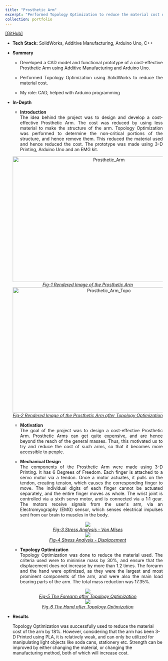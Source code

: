 ```yaml
---
title: "Prosthetic Arm"
excerpt: "Performed Topology Optimization to reduce the material cost of a Prosthetic Arm. <br/><img src='/images/ProstheticArm.png' style='width:150;height:100;'>"
collection: portfolio
---
```


[[GitHub]](https://github.com/SahilTChaudhary/Prosthetic-Arm.git)

* <b>Tech Stack:</b> SolidWorks, Additive Manufacturing, Arduino Uno, C++
* <b> Summary </b>
    -  <p style="text-align: justify;">Developed a CAD model and functional prototype of a cost-effective Prosthetic Arm using Additive Manufacturing and Arduino Uno.</p>
    -  <p style="text-align: justify;">Performed Topology Optimization using SolidWorks to reduce the material cost.</p>
    -  <p style="text-align: justify;">My role: CAD, helped with Arduino programming</p>

* <b>In-Depth</b>
    *  <p style="text-align: justify;"><b>Introduction</b><br>The idea behind the project was to design and develop a cost-effective Prosthetic Arm. The cost was reduced by using less material to make the structure of the arm. Topology Optimization was performed to determine the non-critical portions of the structure, and hence remove them. This reduced the material used and hence reduced the cost. The prototype was made using 3-D Printing, Arduino Uno and an EMG kit.</p>

    <div style="text-align:center">
    <img src="/images/ProstheticArm.png" alt="Prosthetic_Arm" style="width:600px;height:400px;">
    </div>
    <figcaption style="text-align: center;"><u><em>Fig-1 Rendered Image of the Prosthetic Arm</em></u></figcaption>

    <div style="text-align:center">
    <img src="/images/ProstheticArm_Topo.png" alt="Prosthetic_Arm_Topo" style="width:600px;height:400px;">
    </div>
    <figcaption style="text-align: center;"><u><em>Fig-2 Rendered Image of the Prosthetic Arm after Topology Optimization</em></u></figcaption>
  
    * <p style="text-align: justify;"><b>Motivation</b><br>The goal of the project was to design a cost-effective Prosthetic Arm. Prosthetic Arms can get quite expensive, and are hence beyond the reach of the general masses. Thus, this motivated us to try and reduce the cost of such arms, so that it becomes more accessible to people.</p>
    
       
    * <p style="text-align: justify;"><b>Mechanical Design</b><br>The components of the Prosthetic Arm were made using 3-D Printing. It has 6 Degrees of Freedom. Each finger is attached to a servo motor via a tendon. Once a motor actuates, it pulls on the tendon, creating tension, which causes the corresponding finger to move. The individual digits of each finger cannot be actuated separately, and the entire finger moves as whole. The wrist joint is controlled via a sixth servo motor, and is connected via a 1:1 gear. The motors receive signals from the user's arm, via an Electromyography (EMG) sensor, which senses electrical impulses sent from our brain to muscles in the body.</p>

    <div style="text-align:center">
    <img src="/images/ArmStressAnalysis_vonMises.png" controls="StressAnalysis" style="max-width: 750px;">
    </div>
    <figcaption style="text-align: center;"><u><em>Fig-3 Stress Analysis - Von Mises</em></u></figcaption>

    <div style="text-align:center">
    <img src="/images/ArmStressAnalysis_Displacement.png" controls="StressAnalysis" style="max-width: 750px;">
    </div>
    <figcaption style="text-align: center;"><u><em>Fig-4 Stress Analysis - Displacement</em></u></figcaption>

    * <p style="text-align: justify;"><b>Topology Optimization</b><br>Topology Optimization was done to reduce the material used. The criteria used were to minimise mass by 30%, and ensure that the displacement does not increase by more than 1.2 times. The forearm and the hand were optimized, as they were the largest and most prominent components of the arm, and were also the main load bearing parts of the arm. The total mass reduction was 17.35%.</p>

    <div style="text-align:center">
    <img src="/images/Forearm_Topo.png" controls="Topo" style="max-width: 750px;">
    </div>
    <figcaption style="text-align: center;"><u><em>Fig-5 The Forearm after Topology Optimization</em></u></figcaption>

    <div style="text-align:center">
    <img src="/images/Hand_Topo.png" controls="Topo" style="max-width: 750px;">
    </div>
    <figcaption style="text-align: center;"><u><em>Fig-6 The Hand after Topology Optimization</em></u></figcaption>

* <b>Results</b>
    <p>Topology Optimization was successfully used to reduce the material cost of the arm by 18%. However, considering that the arm has been 3-D Printed using PLA, it is relatively weak, and can only be utilized for manipulating light objects like soda cans, stationery etc. Strength can be improved by either changing the material, or changing the manufacturing method, both of which will increase cost.</p>
